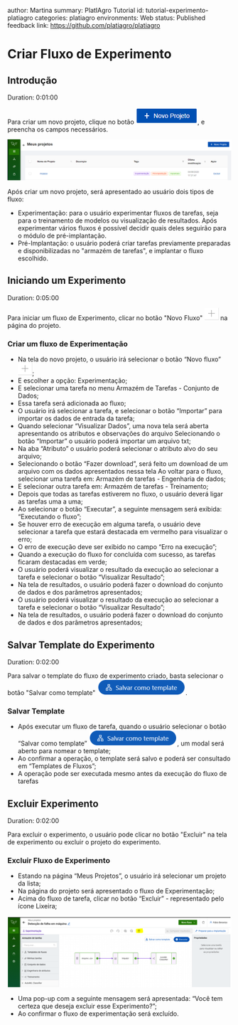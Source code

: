  author: Martina
summary: PlatIAgro Tutorial
id: tutorial-experimento-platiagro
categories: platiagro
environments: Web
status: Published
feedback link: https://github.com/platiagro/platiagro

# Criar Fluxo de Experimento

## Introdução
Duration: 0:01:00

Para criar um novo projeto, clique no botão <img src="img/icone_novo_projeto.png" alt=" + Novo Projeto " />, e preencha os campos necessários.

![Página Tarefas](./img/novo_experimento.png)

Após criar um novo projeto, será apresentado ao usuário dois tipos de fluxo:

* Experimentação: para o usuário experimentar fluxos de tarefas, seja para o treinamento de modelos ou visualização de resultados. Após experimentar vários fluxos é possível decidir quais deles seguirão para o módulo de pré-implantação.
* Pré-Implantação: o usuário poderá criar tarefas previamente preparadas e disponibilizadas no "armazém de tarefas", e implantar o fluxo escolhido.



## Iniciando um Experimento
Duration: 0:05:00

Para iniciar um fluxo de Experimento, clicar no botão "Novo Fluxo" <img src="img/icone_novo_fluxo.png" alt=" Novo fluxo de experimento " /> na página do projeto.

### Criar um fluxo de Experimentação

* Na tela do novo projeto, o usuário irá selecionar o botão “Novo fluxo” <img src="img/icone_novo_fluxo.png" alt=" Novo fluxo de experimento " />;
* E escolher a opção: Experimentação;
* E selecionar uma tarefa no menu Armazém de Tarefas - Conjunto de Dados;
* Essa tarefa será adicionada ao fluxo;
* O usuário irá selecionar a tarefa, e selecionar o botão “Importar” para importar os dados de entrada da tarefa;
* Quando selecionar “Visualizar Dados”, uma nova tela será aberta apresentando os atributos e observações do arquivo
Selecionando o botão “Importar” o usuário poderá importar um arquivo txt;
* Na aba “Atributo” o usuário poderá selecionar o atributo alvo do seu arquivo;
* Selecionando o botão “Fazer download”, será feito um download de um arquivo com os dados apresentados nessa tela
Ao voltar para o fluxo, selecionar uma tarefa em: Armazém de tarefas - Engenharia de dados;
* E selecionar outra tarefa em: Armazém de tarefas - Treinamento;
* Depois que todas as tarefas estiverem no fluxo, o usuário deverá ligar  as tarefas uma a uma;
* Ao selecionar o botão “Executar”, a seguinte mensagem será exibida: “Executando o fluxo”;
* Se houver erro de execução em alguma tarefa, o usuário deve selecionar a tarefa que estará destacada em vermelho para visualizar o erro;
* O erro de execução deve ser exibido no campo “Erro na execução”;
* Quando a execução do fluxo for concluída com sucesso, as tarefas ficaram destacadas em verde;
* O usuário poderá visualizar o resultado da execução ao selecionar a tarefa e selecionar o botão “Visualizar Resultado”;
* Na tela de resultados, o usuário poderá fazer o download do conjunto de dados e dos parâmetros apresentados;
* O usuário poderá visualizar o resultado da execução ao selecionar a tarefa e selecionar o botão “Visualizar Resultado”;
* Na tela de resultados, o usuário poderá fazer o download do conjunto de dados e dos parâmetros apresentados;



## Salvar Template do Experimento
Duration: 0:02:00

Para salvar o template do fluxo de experimento criado, basta selecionar o botão "Salvar como template" <img src="img/icone_salvar_como_template.png" alt=" Salvar como template " />.

### Salvar Template

* Após executar um fluxo de tarefa, quando o usuário selecionar o botão “Salvar como template” <img src="img/icone_salvar_como_template.png" alt=" Salvar como template " />, um modal será aberto para nomear o template;
* Ao confirmar a operação, o template será salvo e poderá ser consultado em “Templates de Fluxos”;
* A operação pode ser executada mesmo antes da execução do fluxo de tarefas



## Excluir Experimento
Duration: 0:02:00

Para excluir o experimento, o usuário pode clicar no botão "Excluir" na tela de experimento ou excluir o projeto do experimento.

### Excluir Fluxo de Experimento

* Estando na página “Meus Projetos”, o usuário irá selecionar um projeto da lista;
* Na página do projeto será apresentado o fluxo de Experimentação;
* Acima do fluxo de tarefa, clicar no botão “Excluir” - representado pelo ícone Lixeira;

![Página Meus Projetos](./img/excluir.png)

* Uma pop-up com a seguinte mensagem será apresentada: “Você tem certeza que deseja excluir esse Experimento?”;
* Ao confirmar o fluxo de experimentação será excluído.
